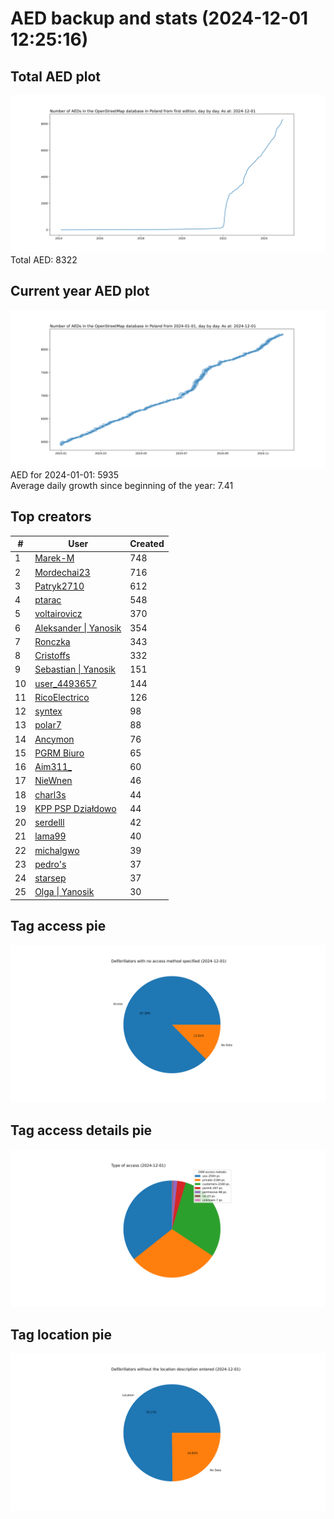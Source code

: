 # AED backup and stats (2024-12-01 12:25:16)


## Total AED plot
![](report_data/total_aed.svg)
Total AED: 8322

## Current year AED plot
![](report_data/current_year_aed.svg)\
AED for 2024-01-01: 5935\
Average daily growth since beginning of the year: 7.41

## Top creators
| # | User | Created |
| ------------- | ------------- | ------------- |
| 1 | [Marek-M](<https://www.openstreetmap.org/user/Marek-M>) | 748 |
| 2 | [Mordechai23](<https://www.openstreetmap.org/user/Mordechai23>) | 716 |
| 3 | [Patryk2710](<https://www.openstreetmap.org/user/Patryk2710>) | 612 |
| 4 | [ptarac](<https://www.openstreetmap.org/user/ptarac>) | 548 |
| 5 | [voltairovicz](<https://www.openstreetmap.org/user/voltairovicz>) | 370 |
| 6 | [Aleksander &#124; Yanosik](<https://www.openstreetmap.org/user/Aleksander &#124; Yanosik>) | 354 |
| 7 | [Ronczka](<https://www.openstreetmap.org/user/Ronczka>) | 343 |
| 8 | [Cristoffs](<https://www.openstreetmap.org/user/Cristoffs>) | 332 |
| 9 | [Sebastian &#124; Yanosik](<https://www.openstreetmap.org/user/Sebastian &#124; Yanosik>) | 151 |
| 10 | [user_4493657](<https://www.openstreetmap.org/user/user_4493657>) | 144 |
| 11 | [RicoElectrico](<https://www.openstreetmap.org/user/RicoElectrico>) | 126 |
| 12 | [syntex](<https://www.openstreetmap.org/user/syntex>) | 98 |
| 13 | [polar7](<https://www.openstreetmap.org/user/polar7>) | 88 |
| 14 | [Ancymon](<https://www.openstreetmap.org/user/Ancymon>) | 76 |
| 15 | [PGRM Biuro](<https://www.openstreetmap.org/user/PGRM Biuro>) | 65 |
| 16 | [Aim311_](<https://www.openstreetmap.org/user/Aim311_>) | 60 |
| 17 | [NieWnen](<https://www.openstreetmap.org/user/NieWnen>) | 46 |
| 18 | [charl3s](<https://www.openstreetmap.org/user/charl3s>) | 44 |
| 19 | [KPP PSP Działdowo](<https://www.openstreetmap.org/user/KPP PSP Działdowo>) | 44 |
| 20 | [serdelll](<https://www.openstreetmap.org/user/serdelll>) | 42 |
| 21 | [lama99](<https://www.openstreetmap.org/user/lama99>) | 40 |
| 22 | [michalgwo](<https://www.openstreetmap.org/user/michalgwo>) | 39 |
| 23 | [pedro's](<https://www.openstreetmap.org/user/pedro's>) | 37 |
| 24 | [starsep](<https://www.openstreetmap.org/user/starsep>) | 37 |
| 25 | [Olga &#124; Yanosik](<https://www.openstreetmap.org/user/Olga &#124; Yanosik>) | 30 |

## Tag access pie
![](report_data/tag_access.svg)

## Tag access details pie
![](report_data/tag_access_details.svg)

## Tag location pie
![](report_data/tag_location.svg)
